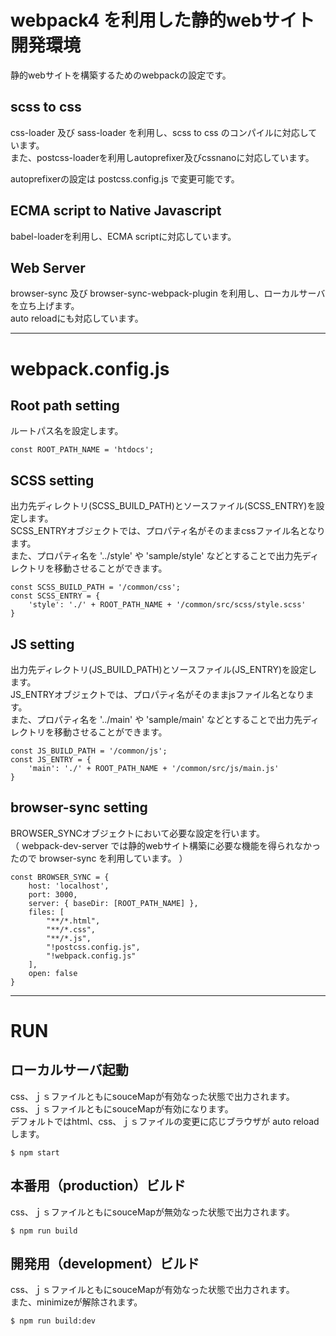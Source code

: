 # webpack4 を利用した静的webサイト開発環境

静的webサイトを構築するためのwebpackの設定です。

## scss to css
css-loader 及び sass-loader を利用し、scss to css のコンパイルに対応しています。  
また、postcss-loaderを利用しautoprefixer及びcssnanoに対応しています。

autoprefixerの設定は postcss.config.js で変更可能です。

## ECMA script to Native Javascript
babel-loaderを利用し、ECMA scriptに対応しています。

## Web Server
browser-sync 及び browser-sync-webpack-plugin を利用し、ローカルサーバを立ち上げます。  
auto reloadにも対応しています。

----

# webpack.config.js

## Root path setting
ルートパス名を設定します。
```
const ROOT_PATH_NAME = 'htdocs';
```

## SCSS setting
出力先ディレクトリ(SCSS_BUILD_PATH)とソースファイル(SCSS_ENTRY)を設定します。  
SCSS_ENTRYオブジェクトでは、プロパティ名がそのままcssファイル名となります。  
また、プロパティ名を '../style' や 'sample/style' などとすることで出力先ディレクトリを移動させることができます。
```
const SCSS_BUILD_PATH = '/common/css';
const SCSS_ENTRY = {
    'style': './' + ROOT_PATH_NAME + '/common/src/scss/style.scss'
}
```

## JS setting
出力先ディレクトリ(JS_BUILD_PATH)とソースファイル(JS_ENTRY)を設定します。  
JS_ENTRYオブジェクトでは、プロパティ名がそのままjsファイル名となります。  
また、プロパティ名を '../main' や 'sample/main' などとすることで出力先ディレクトリを移動させることができます。
```
const JS_BUILD_PATH = '/common/js';
const JS_ENTRY = {
    'main': './' + ROOT_PATH_NAME + '/common/src/js/main.js'
}
```

## browser-sync setting
BROWSER_SYNCオブジェクトにおいて必要な設定を行います。  
（ webpack-dev-server では静的webサイト構築に必要な機能を得られなかったので browser-sync を利用しています。 ）
```
const BROWSER_SYNC = {
    host: 'localhost',
    port: 3000,
    server: { baseDir: [ROOT_PATH_NAME] },
    files: [
        "**/*.html",
        "**/*.css",
        "**/*.js",
        "!postcss.config.js",
        "!webpack.config.js"
    ],
    open: false
}
```

----

# RUN

## ローカルサーバ起動
css、ｊｓファイルともにsouceMapが有効なった状態で出力されます。  
css、ｊｓファイルともにsouceMapが有効になります。  
デフォルトではhtml、css、ｊｓファイルの変更に応じブラウザが auto reload します。
```
$ npm start
```

## 本番用（production）ビルド
css、ｊｓファイルともにsouceMapが無効なった状態で出力されます。
```
$ npm run build
```

## 開発用（development）ビルド
css、ｊｓファイルともにsouceMapが有効なった状態で出力されます。  
また、minimizeが解除されます。
```
$ npm run build:dev
```


